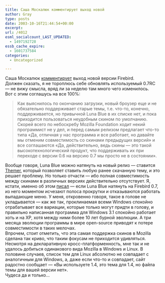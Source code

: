 ```yaml
---
title: Саша Москалюк комментирует выход новой
author: Gray
type: posts
date: 2003-10-16T21:44:54+00:00
excerpt:
url: /4012
esml_socialcount_LAST_UPDATED:
  - 1497192728
essb_cache_expire:
  - 1601737584
categories:
  - Uncategorized

---
```








Саша Москалюк [комментирует][1] выход новой версии Firebird.  
Должен сказать, я не тороплюсь себе обновлять используемый 0.7RC &#8212; не вижу смысла, вряд ли за неделю там много чего изменилось.  
Вот с этим соглашусь на все 100%:

> Как выяснилось по окончанию загрузки, новый броузер еще и не обязательно поддерживает старые темы, т.е. что-то, конечно, поддерживается, но привычной Luna Blue в их списке нет, и пока приходится пользоваться неудобным скином по умолчанию. Скорей всего по нeбoскребу Mozilla Foundation ходит некий программист не у дел, и перед самым релизом предлагает что-то типа &#171;Да, отличная у нас программа и все работает, но давайте мы отменим совместимость со скинами предыдущих версий&#187; и все соглашаются &#171;Да, действительно, ведь скины &#8212; это такой высокотехнологический продукт, что поддерживать их при переходе с версии 0.6 на версию 0.7 мы просто не в состоянии&#187;.

Вообще говоря, Luna Blue можно натянуть на новый релиз &#8212; ставится [Themer][2], который позволяет ставить любую ранее скачанную тему, и это решает проблему. Но только отчасти &#8212; ибо полная совместимость между скинами в различных версиях действительно отсутствует. Я, кстати, именно об этом [писал][3] &#8212; если Luna Blue натянуть на Firebird 0.7, из него моментом исчезают полоса прокрутки и отказываются работать выпадающие меню. У меня, откровенно говоря, такое в голове не укладывается &#8212; как же так, проклинаемая всеми Windows спокойно отрабатывает все вариации, которые только могут придти в голову, и правильно написанная программа для Windows 3.1 спокойно работает хоть и на XP, хотя между ними более 10 лет бурной эволюции. А три месяца эволюции программы в мире open-source приводят к потере совместимости в таких мелочах.  
Впрочем, стоит отметить, что эта самая поддержка скинов в Mozilla сделана так криво, что таким фокусам не приходится удивляться. Несмотря на декларативную кросс-платформенность, мне так и не удалось добиться одинакового вида Mozilla в Windows и Linux. В половине случаев, список тем для Linux абсолютно не совпадает с аналогичным для Windows, а, даже если что-то и совпадает, сайт радостно сообщает &#8212; &#171;Вы используете 1.4, это тема для 1.4, но файла темы для вашей версии нет&#187;.  
Чудеса да и только&#8230;

 [1]: http://www.livejournal.com/users/alexmoskalyuk/103381.html?mode=reply
 [2]: http://texturizer.net/firebird/extensions/#Themer
 [3]: http://www.searchengines.ru/blog/archives/002056.html